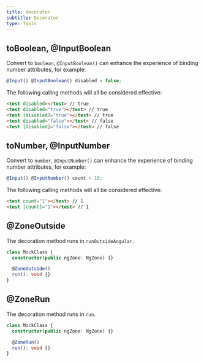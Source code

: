 ```yaml
---
title: decorator
subtitle: Decorator
type: Tools
---
```


## toBoolean, @InputBoolean

Convert to `boolean`, `@InputBoolean()` can enhance the experience of binding number attributes, for example:

```ts
@Input() @InputBoolean() disabled = false;
```

The following calling methods will all be considered effective:

```html
<test disabled></test> // true
<test disabled="true"></test> // true
<test [disabled]="true"></test> // true
<test disabled="false"></test> // false
<test [disabled]="false"></test> // false
```

## toNumber, @InputNumber

Convert to `number`, `@InputNumber()` can enhance the experience of binding number attributes, for example:

```ts
@Input() @InputNumber() count = 10;
```

The following calling methods will all be considered effective:

```html
<test count="1"></test> // 1
<test [count]="1"></test> // 1
```

## @ZoneOutside

The decoration method runs in `runOutsideAngular`.

```ts
class MockClass {
  constructor(public ngZone: NgZone) {}

  @ZoneOutside()
  run(): void {}
}
```

## @ZoneRun

The decoration method runs in `run`.

```ts
class MockClass {
  constructor(public ngZone: NgZone) {}

  @ZoneRun()
  run(): void {}
}
```